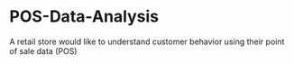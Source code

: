 # POS-Data-Analysis
A retail store would like to understand customer behavior using their point of sale data (POS)
